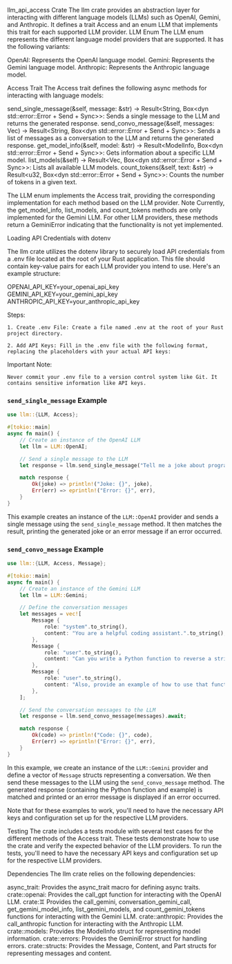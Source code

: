 
llm_api_access Crate
The llm crate provides an abstraction layer for interacting with different language models (LLMs) such as OpenAI, Gemini, and Anthropic. It defines a trait Access and an enum LLM that implements this trait for each supported LLM provider.
LLM Enum
The LLM enum represents the different language model providers that are supported. It has the following variants:

OpenAI: Represents the OpenAI language model.
Gemini: Represents the Gemini language model.
Anthropic: Represents the Anthropic language model.

Access Trait
The Access trait defines the following async methods for interacting with language models:

send_single_message(&self, message: &str) -> Result<String, Box<dyn std::error::Error + Send + Sync>>: Sends a single message to the LLM and returns the generated response.
send_convo_message(&self, messages: Vec<Message>) -> Result<String, Box<dyn std::error::Error + Send + Sync>>: Sends a list of messages as a conversation to the LLM and returns the generated response.
get_model_info(&self, model: &str) -> Result<ModelInfo, Box<dyn std::error::Error + Send + Sync>>: Gets information about a specific LLM model.
list_models(&self) -> Result<Vec<ModelInfo>, Box<dyn std::error::Error + Send + Sync>>: Lists all available LLM models.
count_tokens(&self, text: &str) -> Result<u32, Box<dyn std::error::Error + Send + Sync>>: Counts the number of tokens in a given text.

The LLM enum implements the Access trait, providing the corresponding implementation for each method based on the LLM provider.
Note
Currently, the get_model_info, list_models, and count_tokens methods are only implemented for the Gemini LLM. For other LLM providers, these methods return a GeminiError indicating that the functionality is not yet implemented.


Loading API Credentials with dotenv

The llm crate utilizes the dotenv library to securely load API credentials from a .env file located at the root of your Rust application. This file should contain key-value pairs for each LLM provider you intend to use. Here's an example structure:

OPENAI_API_KEY=your_openai_api_key
GEMINI_API_KEY=your_gemini_api_key
ANTHROPIC_API_KEY=your_anthropic_api_key

Steps:

    1. Create .env File: Create a file named .env at the root of your Rust project directory.

    2. Add API Keys: Fill in the .env file with the following format, replacing the placeholders with your actual API keys:

Important Note:

    Never commit your .env file to a version control system like Git. It contains sensitive information like API keys.

### `send_single_message` Example

```rust
use llm::{LLM, Access};

#[tokio::main]
async fn main() {
    // Create an instance of the OpenAI LLM
    let llm = LLM::OpenAI;

    // Send a single message to the LLM
    let response = llm.send_single_message("Tell me a joke about programmers").await;

    match response {
        Ok(joke) => println!("Joke: {}", joke),
        Err(err) => eprintln!("Error: {}", err),
    }
}
```

This example creates an instance of the `LLM::OpenAI` provider and sends a single message using the `send_single_message` method. It then matches the result, printing the generated joke or an error message if an error occurred.

### `send_convo_message` Example

```rust
use llm::{LLM, Access, Message};

#[tokio::main]
async fn main() {
    // Create an instance of the Gemini LLM
    let llm = LLM::Gemini;

    // Define the conversation messages
    let messages = vec![
        Message {
            role: "system".to_string(),
            content: "You are a helpful coding assistant.".to_string(),
        },
        Message {
            role: "user".to_string(),
            content: "Can you write a Python function to reverse a string?".to_string(),
        },
        Message {
            role: "user".to_string(),
            content: "Also, provide an example of how to use that function.".to_string(),
        },
    ];

    // Send the conversation messages to the LLM
    let response = llm.send_convo_message(messages).await;

    match response {
        Ok(code) => println!("Code: {}", code),
        Err(err) => eprintln!("Error: {}", err),
    }
}
```

In this example, we create an instance of the `LLM::Gemini` provider and define a vector of `Message` structs representing a conversation. We then send these messages to the LLM using the `send_convo_message` method. The generated response (containing the Python function and example) is matched and printed or an error message is displayed if an error occurred.

Note that for these examples to work, you'll need to have the necessary API keys and configuration set up for the respective LLM providers.

Testing
The crate includes a tests module with several test cases for the different methods of the Access trait. These tests demonstrate how to use the crate and verify the expected behavior of the LLM providers.
To run the tests, you'll need to have the necessary API keys and configuration set up for the respective LLM providers.


Dependencies
The llm crate relies on the following dependencies:

async_trait: Provides the async_trait macro for defining async traits.
crate::openai: Provides the call_gpt function for interacting with the OpenAI LLM.
crate::gemini: Provides the call_gemini, conversation_gemini_call, get_gemini_model_info, list_gemini_models, and count_gemini_tokens functions for interacting with the Gemini LLM.
crate::anthropic: Provides the call_anthropic function for interacting with the Anthropic LLM.
crate::models: Provides the ModelInfo struct for representing model information.
crate::errors: Provides the GeminiError struct for handling errors.
crate::structs: Provides the Message, Content, and Part structs for representing messages and content.